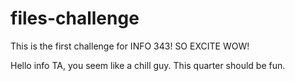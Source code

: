 files-challenge
===============

This is the first challenge for INFO 343! SO EXCITE WOW!

Hello info TA, you seem like a chill guy. This quarter should be fun.
